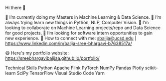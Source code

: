 Hi there 👋

🔭 I’m currently doing my Masters in Machine Learning & Data Science.
🌱 I’m always trying learn new things in Python, NLP, Computer Vision.
👯 I’m looking to collaborate on Machine Learning projects/repo and Data Science for good projects.
🤔 I’m looking for software intern opportunities to gain new experience.
🤝 How to connect with me: sbalija@ucsd.edu | https://www.linkedin.com/in/balija-sree-bhargavi-b7638517a/

😄 Here's my portfolio website: https://sreebhargavibalijaa.github.io/portfolio/


Technical Skills
Python Apache Flink PyTorch NumPy Pandas Plotly scikit-learn SciPy TensorFlow Visual Studio Code Yarn
